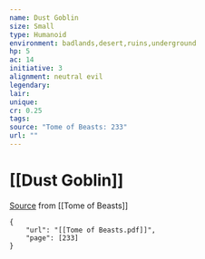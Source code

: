 ```yaml
---
name: Dust Goblin
size: Small
type: Humanoid
environment: badlands,desert,ruins,underground
hp: 5
ac: 14
initiative: 3
alignment: neutral evil
legendary: 
lair: 
unique: 
cr: 0.25
tags: 
source: "Tome of Beasts: 233"
url: ""
---
```

# [[Dust Goblin]]

[Source](zotero://open-pdf/library/items/ULEQWHJM?page=233) from [[Tome of Beasts]]

```pdf
{
	"url": "[[Tome of Beasts.pdf]]",
	"page": [233]
}
```

